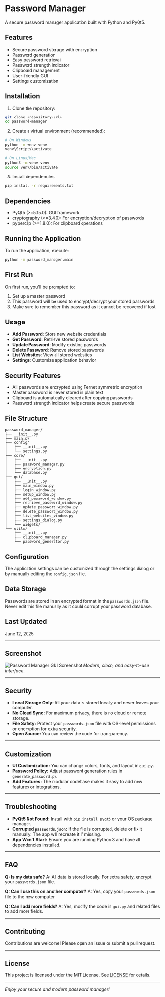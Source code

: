 # Password Manager

A secure password manager application built with Python and PyQt5.

## Features

- Secure password storage with encryption
- Password generation
- Easy password retrieval
- Password strength indicator
- Clipboard management
- User-friendly GUI
- Settings customization

## Installation

1. Clone the repository:

```bash
git clone <repository-url>
cd password-manager
```

2. Create a virtual environment (recommended):

```bash
# On Windows
python -m venv venv
venv\Scripts\activate

# On Linux/Mac
python3 -m venv venv
source venv/bin/activate
```

3. Install dependencies:

```bash
pip install -r requirements.txt
```

## Dependencies

- PyQt5 (>=5.15.0): GUI framework
- cryptography (>=3.4.0): For encryption/decryption of passwords
- pyperclip (>=1.8.0): For clipboard operations

## Running the Application

To run the application, execute:

```bash
python -m password_manager.main
```

## First Run

On first run, you'll be prompted to:

1. Set up a master password
2. This password will be used to encrypt/decrypt your stored passwords
3. Make sure to remember this password as it cannot be recovered if lost

## Usage

- **Add Password**: Store new website credentials
- **Get Password**: Retrieve stored passwords
- **Update Password**: Modify existing passwords
- **Delete Password**: Remove stored passwords
- **List Websites**: View all stored websites
- **Settings**: Customize application behavior

## Security Features

- All passwords are encrypted using Fernet symmetric encryption
- Master password is never stored in plain text
- Clipboard is automatically cleared after copying passwords
- Password strength indicator helps create secure passwords

## File Structure

```
password_manager/
├── __init__.py
├── main.py
├── config/
│   ├── __init__.py
│   └── settings.py
├── core/
│   ├── __init__.py
│   ├── password_manager.py
│   ├── encryption.py
│   └── database.py
├── gui/
│   ├── __init__.py
│   ├── main_window.py
│   ├── login_window.py
│   ├── setup_window.py
│   ├── add_password_window.py
│   ├── retrieve_password_window.py
│   ├── update_password_window.py
│   ├── delete_password_window.py
│   ├── list_websites_window.py
│   ├── settings_dialog.py
│   └── widgets/
└── utils/
    ├── __init__.py
    ├── clipboard_manager.py
    └── password_generator.py
```

## Configuration

The application settings can be customized through the settings dialog or by manually editing the `config.json` file.

## Data Storage

Passwords are stored in an encrypted format in the `passwords.json` file. Never edit this file manually as it could corrupt your password database.

## Last Updated

June 12, 2025

---

## Screenshot

![Password Manager GUI Screenshot](screenshot.png)
_Modern, clean, and easy-to-use interface._

---

## Security

- **Local Storage Only:** All your data is stored locally and never leaves your computer.
- **No Cloud Sync:** For maximum privacy, there is no cloud or remote storage.
- **File Safety:** Protect your `passwords.json` file with OS-level permissions or encryption for extra security.
- **Open Source:** You can review the code for transparency.

---

## Customization

- **UI Customization:** You can change colors, fonts, and layout in `gui.py`.
- **Password Policy:** Adjust password generation rules in `generate_password.py`.
- **Add Features:** The modular codebase makes it easy to add new features or integrations.

---

## Troubleshooting

- **PyQt5 Not Found:**
  Install with `pip install pyqt5` or your OS package manager.
- **Corrupted `passwords.json`:**
  If the file is corrupted, delete or fix it manually. The app will recreate it if missing.
- **App Won't Start:**
  Ensure you are running Python 3 and have all dependencies installed.

---

## FAQ

**Q: Is my data safe?**
A: All data is stored locally. For extra safety, encrypt your `passwords.json` file.

**Q: Can I use this on another computer?**
A: Yes, copy your `passwords.json` file to the new computer.

**Q: Can I add more fields?**
A: Yes, modify the code in `gui.py` and related files to add more fields.

---

## Contributing

Contributions are welcome! Please open an issue or submit a pull request.

---

## License

This project is licensed under the MIT License. See [LICENSE](LICENSE) for details.

---

_Enjoy your secure and modern password manager!_

